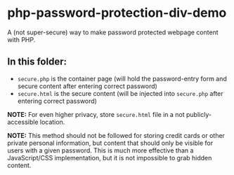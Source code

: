 # php-password-protection-div-demo

A (not super-secure) way to make password protected webpage content with PHP.

## In this folder:
- `secure.php` is the container page (will hold the password-entry form and secure content after entering correct password)
- `secure.html` is the secure content (will be injected into `secure.php` after entering correct password)

**NOTE:** For even higher privacy, store `secure.html` file in a not publicly-accessible location.

**NOTE:** This method should not be followed for storing credit cards or other private personal information, but content that should only be visible for users with a given password. This is much more effective than a JavaScript/CSS implementation, but it is not impossible to grab hidden content.